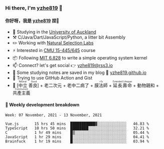 ### Hi there, I'm [yzhe819](https://github.com/yzhe819) 👋

#### 你好呀，我是 [yzhe819](https://github.com/yzhe819) 捏👋

- 📖 Studying in the [University of Auckland](https://www.auckland.ac.nz/en.html)
- :hammer_and_pick: C/Java/Dart/JavaScript/Python, a litter bit Assembly
- :pencil2: Working with [Natural Selection Labs](https://github.com/NaturalSelectionLabs)
- ⚡ Interested in [CMU 15-445/645](https://15445.courses.cs.cmu.edu/fall2020/) course
- 📦 Following [MIT 6.828](https://pdos.csail.mit.edu/6.828/2018/overview.html) to write a simple operating system kernel
- 📫 Connect? let's get social 👉 yzhe819@rss3.io
- :scroll: Some studying notes are saved in my blog :space_invader: [yzhe819.github.io](https://yzhe819.github.io/)
- 🌟 Trying to use GitHub Action and Gist
- 🔑 <ruby>[中立 善良]<rp>（</rp><rt>Neutral Good</rt><rp>）</rp></ruby> + 老二次元 + 老中二病了 + <ruby>膜法師<rp>（</rp><rt>+1s</rt><rp>）</rp></ruby> + <ruby>延長壽命<rp>（</rp><rt>Extended Lifespan</rt><rp>）</rp></ruby> + 動物親和 + <ruby>共產主義<rp>（</rp><rt>Communism</rt><rp>）</rp></ruby>



#### 📝 Weekly development breakdown

<!--START_SECTION:waka-->
```text
Week: 07 November, 2021 - 13 November, 2021

Vue.js       15 hrs 45 mins  ███████████▓░░░░░░░░░░░░░   46.83 % 
TypeScript   10 hrs 50 mins  ████████░░░░░░░░░░░░░░░░░   32.21 % 
C            1 hr 49 mins    █▒░░░░░░░░░░░░░░░░░░░░░░░   05.44 % 
JavaScript   1 hr 29 mins    █░░░░░░░░░░░░░░░░░░░░░░░░   04.41 % 
Brainfuck    1 hr 19 mins    █░░░░░░░░░░░░░░░░░░░░░░░░   03.94 % 
```
<!--END_SECTION:waka-->



